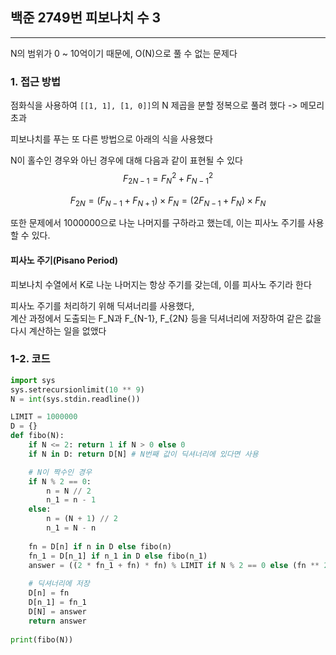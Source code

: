 ## **백준 2749번 피보나치 수 3**
---

N의 범위가 0 ~ 10억이기 때문에, O(N)으로 풀 수 없는 문제다  

### **1. 접근 방법**

점화식을 사용하여 `[[1, 1], [1, 0]]`의 N 제곱을 분할 정복으로 풀려 했다 -> 메모리 초과  

피보나치를 푸는 또 다른 방법으로 아래의 식을 사용했다  


N이 홀수인 경우와 아닌 경우에 대해 다음과 같이 표현될 수 있다  
$$
F_{2N-1} = F_N^2 + F_{N-1}^2
$$

$$
F_{2N} = (F_{N-1} + F_{N+1}) \times F_N = (2F_{N-1} + F_N) \times F_N
$$

또한 문제에서 1000000으로 나눈 나머지를 구하라고 했는데, 이는 피사노 주기를 사용할 수 있다.  

#### **피사노 주기(Pisano Period)**   
피보나치 수열에서 K로 나눈 나머지는 항상 주기를 갖는데, 이를 피사노 주기라 한다  


피사노 주기를 처리하기 위해 딕셔너리를 사용했다,   
계산 과정에서 도출되는 F_N과 F_{N-1}, F_{2N} 등을 딕셔너리에 저장하여 같은 값을 다시 계산하는 일을 없앴다  


### **1-2. 코드**
```python
import sys
sys.setrecursionlimit(10 ** 9)
N = int(sys.stdin.readline())

LIMIT = 1000000
D = {}
def fibo(N):
    if N <= 2: return 1 if N > 0 else 0
    if N in D: return D[N] # N번째 값이 딕셔너리에 있다면 사용

    # N이 짝수인 경우
    if N % 2 == 0:
        n = N // 2
        n_1 = n - 1
    else:
        n = (N + 1) // 2
        n_1 = N - n
    
    fn = D[n] if n in D else fibo(n)
    fn_1 = D[n_1] if n_1 in D else fibo(n_1)
    answer = ((2 * fn_1 + fn) * fn) % LIMIT if N % 2 == 0 else (fn ** 2 + fn_1 ** 2) % LIMIT
    
    # 딕셔너리에 저장
    D[n] = fn
    D[n_1] = fn_1
    D[N] = answer
    return answer
        
print(fibo(N))
```